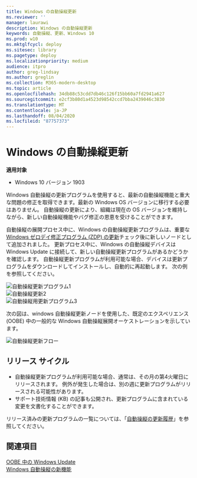 ```yaml
---
title: Windows の自動操縦更新
ms.reviewer: ''
manager: laurawi
description: Windows の自動操縦更新
keywords: 自動操縦、更新、Windows 10
ms.prod: w10
ms.mktglfcycl: deploy
ms.sitesec: library
ms.pagetype: deploy
ms.localizationpriority: medium
audience: itpro
author: greg-lindsay
ms.author: greglin
ms.collection: M365-modern-desktop
ms.topic: article
ms.openlocfilehash: 34db88c53cdd7db46c126f15bb60a7fd2941a627
ms.sourcegitcommit: e2cf3b80d1a4523d98542ccd7bba2439046c3830
ms.translationtype: MT
ms.contentlocale: ja-JP
ms.lasthandoff: 08/04/2020
ms.locfileid: "87757373"
---
```

# <a name="windows-autopilot-update"></a>Windows の自動操縦更新

**適用対象**

-   Windows 10 バージョン 1903

Windows 自動操縦の更新プログラムを使用すると、最新の自動操縦機能と重大な問題の修正を取得できます。最新の Windows OS バージョンに移行する必要はありません。 自動操縦の更新により、組織は現在の OS バージョンを維持しながら、新しい自動操縦機能やバグ修正の恩恵を受けることができます。
 
自動操縦の展開プロセス中に、Windows の自動操縦更新プログラムは、重要な[Windows ゼロデイ修正プログラム (ZDP) の更新](https://docs.microsoft.com/windows-hardware/customize/desktop/windows-updates-during-oobe)チェック後に新しいノードとして追加されました。 更新プロセス中に、Windows の自動操縦デバイスは Windows Update に接続して、新しい自動操縦更新プログラムがあるかどうかを確認します。  自動操縦更新プログラムが利用可能な場合、デバイスは更新プログラムをダウンロードしてインストールし、自動的に再起動します。 次の例を参照してください。

   ![自動操縦更新プログラム1](images/update1.png)<br>
   ![自動操縦更新2](images/update2.png)<br>
   ![自動操縦用更新プログラム3](images/update3.png)

次の図は、windows 自動操縦更新ノードを使用した、既定のエクスペリエンス (OOBE) 中の一般的な Windows 自動操縦展開オーケストレーションを示しています。

   ![自動操縦更新フロー](images/update-flow.png)

## <a name="release-cadence"></a>リリース サイクル

- 自動操縦更新プログラムが利用可能な場合、通常は、その月の第4火曜日にリリースされます。 例外が発生した場合は、別の週に更新プログラムがリリースされる可能性があります。
- サポート技術情報 (KB) の記事も公開され、更新プログラムに含まれている変更を文書化することができます。

リリース済みの更新プログラムの一覧については、「[自動操縦の更新履歴](windows-autopilot-whats-new.md#windows-autopilot-update-history)」を参照してください。

## <a name="see-also"></a>関連項目

[OOBE 中の Windows Update](https://docs.microsoft.com/windows-hardware/customize/desktop/windows-updates-during-oobe)<br>
[Windows 自動操縦の新機能](windows-autopilot-whats-new.md)<br>